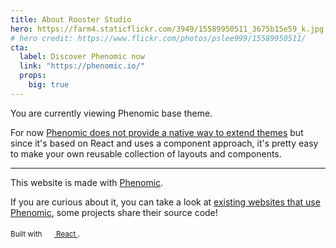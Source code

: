 ```yaml
---
title: About Rooster Studio
hero: https://farm4.staticflickr.com/3949/15589950511_3675b15e59_k.jpg
# hero credit: https://www.flickr.com/photos/pslee999/15589950511/
cta:
  label: Discover Phenomic now
  link: "https://phenomic.io/"
  props:
    big: true
---
```


You are currently viewing Phenomic base theme.

For now [Phenomic does not provide a native way to extend themes](https://github.com/MoOx/phenomic/issues/508) but since it's based on
React and uses a component approach, it's pretty easy to make your own reusable collection of layouts and components.

---

This website is made with [Phenomic](https://phenomic.io/).

If you are curious about it, you can take a look at
[existing websites that use Phenomic](https://phenomic.io/showcase/),
some projects share their source code!

<!-- demo to show you that you can use "assets" folder -->
<small>
  Built with
  <a href="https://facebook.github.io/react/">
    <img alt="" src="../assets/react.svg" width="16" height="16" />
    React
  </a>.
</small>
